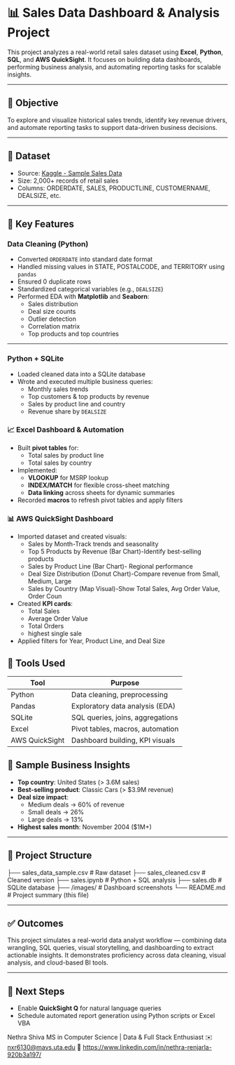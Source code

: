 # 📊 Sales Data Dashboard & Analysis Project

This project analyzes a real-world retail sales dataset using **Excel**, **Python**, **SQL**, and **AWS QuickSight**. It focuses on building data dashboards, performing business analysis, and automating reporting tasks for scalable insights.

---

## 🚀 Objective

To explore and visualize historical sales trends, identify key revenue drivers, and automate reporting tasks to support data-driven business decisions.

---
## 📁 Dataset

- Source: [Kaggle - Sample Sales Data](https://www.kaggle.com/datasets/kyanyoga/sample-sales-data)
- Size: 2,000+ records of retail sales
- Columns: ORDERDATE, SALES, PRODUCTLINE, CUSTOMERNAME, DEALSIZE, etc.

---
## 📌 Key Features

### Data Cleaning (Python)
- Converted `ORDERDATE` into standard date format
- Handled missing values in STATE, POSTALCODE, and TERRITORY using `pandas`
- Ensured 0 duplicate rows
- Standardized categorical variables (e.g., `DEALSIZE`)
- Performed EDA with **Matplotlib** and **Seaborn**:
  - Sales distribution
  - Deal size counts
  - Outlier detection
  - Correlation matrix
  - Top products and top countries

---
### Python + SQLite
- Loaded cleaned data into a SQLite database
- Wrote and executed multiple business queries:
  - Monthly sales trends
  - Top customers & top products by revenue
  - Sales by product line and country
  - Revenue share by `DEALSIZE`


### 📈 Excel Dashboard & Automation
- Built **pivot tables** for:
  - Total sales by product line
  - Total sales by country
- Implemented:
  - **VLOOKUP** for MSRP lookup
  - **INDEX/MATCH** for flexible cross-sheet matching
  - **Data linking** across sheets for dynamic summaries
- Recorded **macros** to refresh pivot tables and apply filters

### 📊 AWS QuickSight Dashboard
- Imported dataset and created visuals:
  - Sales by Month-Track trends and seasonality  
  - Top 5 Products by Revenue (Bar Chart)-Identify best-selling products
  - Sales by Product Line (Bar Chart)- Regional performance 
  - Deal Size Distribution (Donut Chart)-Compare revenue from Small, Medium, Large
  - Sales by Country (Map Visual)-Show Total Sales, Avg Order Value, Order Coun
- Created **KPI cards**:
  - Total Sales
  - Average Order Value
  - Total Orders
  - highest single sale
- Applied filters for Year, Product Line, and Deal Size


## 🧠 Tools Used

| Tool         | Purpose                          |
|--------------|----------------------------------|
| Python       | Data cleaning, preprocessing     |
| Pandas       | Exploratory data analysis (EDA)  |
| SQLite       | SQL queries, joins, aggregations |
| Excel        | Pivot tables, macros, automation |
| AWS QuickSight | Dashboard building, KPI visuals  |


## 📌 Sample Business Insights

- **Top country**: United States (> 3.6M sales)
- **Best-selling product**: Classic Cars (> $3.9M revenue)
- **Deal size impact**:
  - Medium deals → 60% of revenue
  - Small deals → 26%
  - Large deals → 13%
- **Highest sales month**: November 2004 ($1M+)
---

## 📂 Project Structure

├── sales_data_sample.csv # Raw dataset
├── sales_cleaned.csv # Cleaned version
├── sales.ipynb # Python + SQL analysis
├── sales.db # SQLite database
├── /images/ # Dashboard screenshots
└── README.md # Project summary (this file)

---

## ✅ Outcomes
This project simulates a real-world data analyst workflow — combining data wrangling, SQL queries, visual storytelling, and dashboarding to extract actionable insights. It demonstrates proficiency across data cleaning, visual analysis, and cloud-based BI tools.

---
## 🚀 Next Steps

- Enable **QuickSight Q** for natural language queries
- Schedule automated report generation using Python scripts or Excel VBA

Nethra Shiva
MS in Computer Science | Data & Full Stack Enthusiast
✉️ nxr6130@mavs.uta.edu
🔗 https://www.linkedin.com/in/nethra-renjarla-920b3a197/
